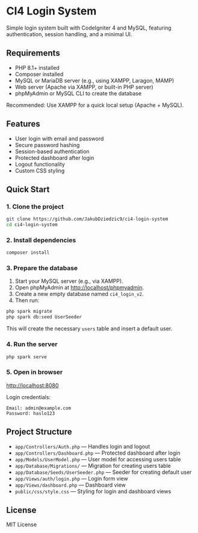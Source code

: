 # CI4 Login System

Simple login system built with CodeIgniter 4 and MySQL, featuring authentication, session handling, and a minimal UI.

## Requirements

- PHP 8.1+ installed
- Composer installed
- MySQL or MariaDB server (e.g., using XAMPP, Laragon, MAMP)
- Web server (Apache via XAMPP, or built-in PHP server)
- phpMyAdmin or MySQL CLI to create the database

Recommended: Use XAMPP for a quick local setup (Apache + MySQL).

## Features

- User login with email and password
- Secure password hashing
- Session-based authentication
- Protected dashboard after login
- Logout functionality
- Custom CSS styling

## Quick Start

### 1. Clone the project
```bash
git clone https://github.com/JakubDziedzic9/ci4-login-system
cd ci4-login-system
```

### 2. Install dependencies
```bash
composer install
```

### 3. Prepare the database
1. Start your MySQL server (e.g., via XAMPP).
2. Open phpMyAdmin at [http://localhost/phpmyadmin](http://localhost/phpmyadmin).
3. Create a new empty database named `ci4_login_v2`.
4. Then run:

```bash
php spark migrate
php spark db:seed UserSeeder
```

This will create the necessary `users` table and insert a default user.

### 4. Run the server
```bash
php spark serve
```

### 5. Open in browser
[http://localhost:8080](http://localhost:8080)

Login credentials:
```
Email: admin@example.com
Password: haslo123
```

## Project Structure

- `app/Controllers/Auth.php` — Handles login and logout
- `app/Controllers/Dashboard.php` — Protected dashboard after login
- `app/Models/UserModel.php` — User model for accessing users table
- `app/Database/Migrations/` — Migration for creating users table
- `app/Database/Seeds/UserSeeder.php` — Seeder for creating default user
- `app/Views/auth/login.php` — Login form view
- `app/Views/dashboard.php` — Dashboard view
- `public/css/style.css` — Styling for login and dashboard views

## License

MIT License
